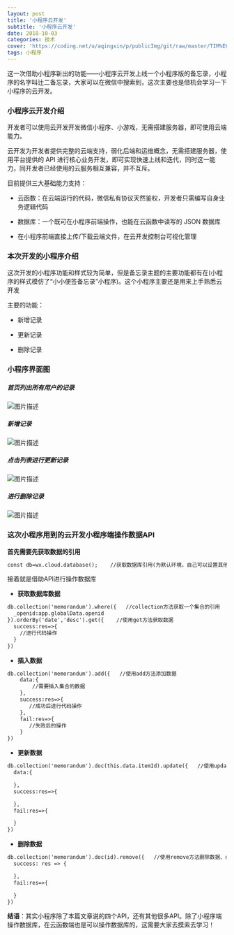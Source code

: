 ```yaml
---
layout: post
title: '小程序云开发'
subtitle: '小程序云开发'
date: 2018-10-03
categories: 技术
cover: 'https://coding.net/u/aqingxin/p/publicImg/git/raw/master/TIM%E6%88%AA%E5%9B%BE20181003093022.png'
tags: 小程序
---
```

这一次借助小程序新出的功能——小程序云开发上线一个小程序版的备忘录，小程序的名字叫辻二备忘录，大家可以在微信中搜索到，这次主要也是借机会学习一下小程序的云开发。

### **小程序云开发介绍**

开发者可以使用云开发开发微信小程序、小游戏，无需搭建服务器，即可使用云端能力。

云开发为开发者提供完整的云端支持，弱化后端和运维概念，无需搭建服务器，使用平台提供的 API 进行核心业务开发，即可实现快速上线和迭代，同时这一能力，同开发者已经使用的云服务相互兼容，并不互斥。

目前提供三大基础能力支持：

- 云函数：在云端运行的代码，微信私有协议天然鉴权，开发者只需编写自身业务逻辑代码

- 数据库：一个既可在小程序前端操作，也能在云函数中读写的 JSON 数据库

- 在小程序前端直接上传/下载云端文件，在云开发控制台可视化管理

### **本次开发的小程序介绍**
这次开发的小程序功能和样式较为简单，但是备忘录主题的主要功能都有在(小程序的样式模仿了“小小便签备忘录”小程序)。这个小程序主要还是用来上手熟悉云开发

主要的功能：

- 新增记录

- 更新记录

- 删除记录

### 小程序界面图
##### 首页列出所有用户的记录
![图片描述](https://coding.net/u/aqingxin/p/publicImg/git/raw/master/TIM%E6%88%AA%E5%9B%BE20181003090651.png)

##### 新增记录
![图片描述](https://coding.net/u/aqingxin/p/publicImg/git/raw/master/TIM%E6%88%AA%E5%9B%BE20181003090740.png)

##### 点击列表进行更新记录
![图片描述](https://coding.net/u/aqingxin/p/publicImg/git/raw/master/TIM%E6%88%AA%E5%9B%BE20181003090812.png)

##### 进行删除记录
![图片描述](https://coding.net/u/aqingxin/p/publicImg/git/raw/master/TIM%E6%88%AA%E5%9B%BE20181003090758.png)

### **这次小程序用到的云开发小程序端操作数据API**
**首先需要先获取数据的引用**
```html
const db=wx.cloud.database();    //获取数据库引用(为默认环境，自己可以设置其他环境)
```
接着就是借助API进行操作数据库

- **获取数据库数据**
```html
db.collection('memorandum').where({   //collection方法获取一个集合的引用    用where方法指定查询条件
  _openid:app.globalData.openid
}).orderBy('date','desc').get({    //使用get方法获取数据
  success:res=>{
    //进行代码操作
  }
})
```

- **插入数据**
```html
db.collection('memorandum').add({   //使用add方法添加数据
	data:{
        //需要插入集合的数据
	},
	success:res=>{
       //成功后进行代码操作
	},
	fail:res=>{
       //失败后的操作
	}
})
```
- **更新数据**
```html
db.collection('memorandum').doc(this.data.itemId).update({   //使用update方法更新数据   doc方法仅获取一条数据  where获取多条数据
  data:{

  },
  success:res=>{

  },
  fail:res=>{

  }
})
```

- **删除数据**
```html
db.collection('memorandum').doc(id).remove({   //使用remove方法删除数据、doc方法指定一条记录
  success: res => {

  },
  fail:res=>{

  }
})
```

**结语**：其实小程序除了本篇文章说的四个API，还有其他很多API。除了小程序端操作数据库，在云函数端也是可以操作数据库的，这需要大家去摸索去学习！
